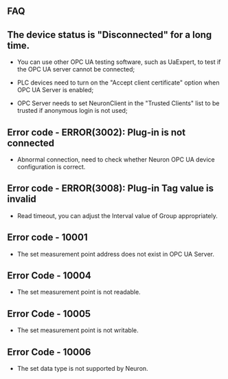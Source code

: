 ## FAQ

## The device status is "Disconnected" for a long time.

* You can use other OPC UA testing software, such as UaExpert, to test if the OPC UA server cannot be connected;

* PLC devices need to turn on the "Accept client certificate" option when OPC UA Server is enabled;

* OPC Server needs to set NeuronClient in the "Trusted Clients" list to be trusted if anonymous login is not used;

## Error code - ERROR(3002): Plug-in is not connected

* Abnormal connection, need to check whether Neuron OPC UA device configuration is correct.

## Error code - ERROR(3008): Plug-in Tag value is invalid

* Read timeout, you can adjust the Interval value of Group appropriately.

## Error code - 10001

* The set measurement point address does not exist in OPC UA Server.

## Error Code - 10004

* The set measurement point is not readable.

## Error Code - 10005

* The set measurement point is not writable.

## Error Code - 10006

* The set data type is not supported by Neuron.